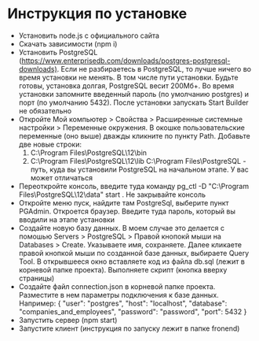 # Инструкция по установке

- Установить node.js с официального сайта
- Скачать зависимости (npm i)
- Установить PostgreSQL (<https://www.enterprisedb.com/downloads/postgres-postgresql-downloads)>. Если не разбираетесь в PostgreSQL, то лучше ничего во время установки не менять. В том числе пути установки. Будьте готовы, установка долгая, PostgreSQL весит 200Мб+. Во время установки запомните введенный пароль (по умолчанию postgres) и порт (по умолчанию 5432). После установки запускать Start Builder не обязательно
- Откройте Мой компьютер > Свойства > Расширенные системные настройки > Переменные окружения. В окошке пользовательские переменные (оно выше) дважды кликните по пункту Path. Добавьте две новые строки:
   1) C:\Program Files\PostgreSQL\12\bin
   2) C:\Program Files\PostgreSQL\12\lib
   C:\Program Files\PostgreSQL - путь, куда вы установили PostgreSQL на начальном этапе. У вас может отличаться
- Переоткройте консоль, введите туда команду pg_ctl -D "C:\Program Files\PostgreSQL\12\data" start . Не закрывайте консоль
- Откройте меню пуск, найдите там PostgreSql, выберите пункт PGAdmin. Откроется браузер. Введите туда пароль, который вы вводили на этапе установки
- Создайте новую базу данных. В моем случае это делается с помошью Servers > PostgreSQL > Правой кнопокй мыши на Databases > Create. Указываете имя, сохраняете. Далее кликаете правой кнопкой мыши по созданной базе данных, выбираете Query Tool. В открывшееся окно вставляете код из файла db.sql (лежит в корневой папке проекта). Выполняете скрипт (кнопка вверху страницы)
- Создайте файл connection.json в корневой папке проекта. Разместите в нем параметры подключения к базе данных. Например:
{
   "user": "postgres",
   "host": "localhost",
   "database": "companies_and_employees",
   "password": "password",
   "port": 5432
}
- Запустить сервер (npm start)
- Запустите клиент (инструкция по запуску лежит в папке fronend)
